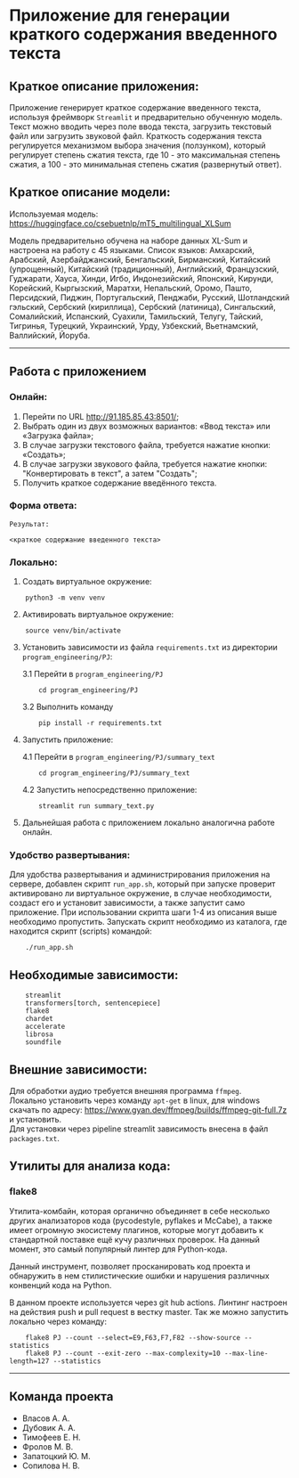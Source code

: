 # Приложение для генерации краткого содержания введенного текста

## Краткое описание приложения:

Приложение генерирует краткое содержание введенного текста, используя фреймворк `Streamlit` и
предварительно обученную модель. Текст можно вводить через поле ввода текста, загрузить текстовый файл или загрузить звуковой файл. Краткость содержания текста регулируется механизмом выбора значения (ползунком), который регулирует степень сжатия текста, 
где 10 - это максимальная степень сжатия, а 100 - это минимальная степень сжатия (развернутый ответ).

## Краткое описание модели:

Используемая модель: https://huggingface.co/csebuetnlp/mT5_multilingual_XLSum

Модель предварительно обучена на наборе данных XL-Sum и настроена на работу с 45 языками.
Список языков:
Амхарский, Арабский, Азербайджанский, Бенгальский, Бирманский, Китайский (упрощенный), Китайский (традиционный), Английский, Французский, Гуджарати, Хауса, 
Хинди, Игбо, Индонезийский, Японский, Кирунди, Корейский, Кыргызский, Маратхи, Непальский, Оромо, Пашто, Персидский, Пиджин, Португальский, Пенджаби, Русский, 
Шотландский гэльский, Сербский (кириллица), Сербский (латиница), Сингальский, Сомалийский, Испанский, Суахили, Тамильский, Телугу, Тайский, Тигринья, Турецкий, 
Украинский, Урду, Узбекский, Вьетнамский, Валлийский, Йоруба.

---

## Работа с приложением

### **Онлайн**:

1. Перейти по URL http://91.185.85.43:8501/;
2. Выбрать один из двух возможных вариантов: «Ввод текста» или «Загрузка файла»;
3. В случае загрузки текстового файла, требуется нажатие кнопки: «Создать»;
4. В случае загрузки звукового файла, требуется нажатие кнопки: "Конвертировать в текст", а затем "Создать";
5. Получить краткое содержание введённого текста.

### Форма ответа:

```
Результат:

<краткое содержание введенного текста>
```

### **Локально**:

1. Создать виртуальное окружение:

```console
    python3 -m venv venv
```

2. Активировать виртуальное окружение:

```console
    source venv/bin/activate
```

3. Установить зависимости из файла `requirements.txt` из директории `program_engineering/PJ`:

    3.1 Перейти в `program_engineering/PJ`
    
    ```console
        cd program_engineering/PJ
    ```

    3.2 Выполнить команду

    ```console
        pip install -r requirements.txt
    ```

4. Запустить приложение:

    4.1 Перейти в `program_engineering/PJ/summary_text`

    ```console
        cd program_engineering/PJ/summary_text
    ```

    4.2 Запустить непосредственно приложение:

    ```console
        streamlit run summary_text.py
    ```

5. Дальнейшая работа с приложением локально аналогична работе онлайн.

### **Удобство развертывания**:

Для удобства развертывания и администрирования приложения на сервере, добавлен скрипт `run_app.sh`, который при запуске
проверит активировано ли виртуальное окружение, в случае необходимости, создаст его и установит зависимости, а также
запустит само приложение. При использовании скрипта шаги 1-4 из описания выше необходимо пропустить. Запускать скрипт
необходимо из каталога, где находится скрипт (scripts) командой:

```
    ./run_app.sh
```

## Необходимые зависимости:

```
    streamlit
    transformers[torch, sentencepiece]
    flake8
    chardet
    accelerate
    librosa
    soundfile
```

## Внешние зависимости:
Для обработки аудио требуется внешняя программа `ffmpeg`.\
Локально установить через команду `apt-get` в linux, для windows скачать по адресу: https://www.gyan.dev/ffmpeg/builds/ffmpeg-git-full.7z и установить. \
Для установки через pipeline streamlit зависимость внесена в файл `packages.txt`. 


## Утилиты для анализа кода:

### flake8

Утилита-комбайн, которая органично объединяет в себе несколько других анализаторов кода (pycodestyle, pyflakes и McCabe), а также имеет огромную экосистему плагинов, которые могут добавить к стандартной поставке ещё кучу различных проверок. На данный момент, это самый популярный линтер для Python-кода.

Данный инструмент, позволяет просканировать код проекта и обнаружить в нем стилистические ошибки и нарушения различных конвенций кода на 
Python.

В данном проекте используется через git hub actions. Линтинг настроен на действия push и pull request в вестку master. Так же можно запустить локально через команду:

```
    flake8 PJ --count --select=E9,F63,F7,F82 --show-source --statistics
    flake8 PJ --count --exit-zero --max-complexity=10 --max-line-length=127 --statistics
```

---

## Команда проекта

- Власов А. А.
- Дубовик А. А.
- Тимофеев Е. Н.
- Фролов М. В.
- Запатоцкий Ю. М.
- Сопилова Н. В.
